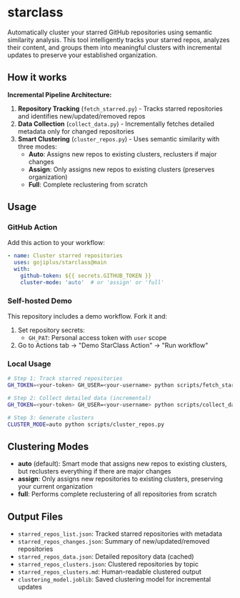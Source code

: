 # starclass

Automatically cluster your starred GitHub repositories using semantic similarity analysis. This tool intelligently tracks your starred repos, analyzes their content, and groups them into meaningful clusters with incremental updates to preserve your established organization.

## How it works

**Incremental Pipeline Architecture:**
1. **Repository Tracking** (`fetch_starred.py`) - Tracks starred repositories and identifies new/updated/removed repos
2. **Data Collection** (`collect_data.py`) - Incrementally fetches detailed metadata only for changed repositories
3. **Smart Clustering** (`cluster_repos.py`) - Uses semantic similarity with three modes:
   - **Auto**: Assigns new repos to existing clusters, reclusters if major changes
   - **Assign**: Only assigns new repos to existing clusters (preserves organization)
   - **Full**: Complete reclustering from scratch

## Usage

### GitHub Action
Add this action to your workflow:

```yaml
- name: Cluster starred repositories
  uses: gojiplus/starclass@main
  with:
    github-token: ${{ secrets.GITHUB_TOKEN }}
    cluster-mode: 'auto'  # or 'assign' or 'full'
```

### Self-hosted Demo
This repository includes a demo workflow. Fork it and:

1. Set repository secrets:
   - `GH_PAT`: Personal access token with `user` scope  
2. Go to Actions tab → "Demo StarClass Action" → "Run workflow"

### Local Usage
```bash
# Step 1: Track starred repositories
GH_TOKEN=<your-token> GH_USER=<your-username> python scripts/fetch_starred.py

# Step 2: Collect detailed data (incremental)
GH_TOKEN=<your-token> GH_USER=<your-username> python scripts/collect_data.py

# Step 3: Generate clusters
CLUSTER_MODE=auto python scripts/cluster_repos.py
```

## Clustering Modes

- **auto** (default): Smart mode that assigns new repos to existing clusters, but reclusters everything if there are major changes
- **assign**: Only assigns new repositories to existing clusters, preserving your current organization
- **full**: Performs complete reclustering of all repositories from scratch

## Output Files
- `starred_repos_list.json`: Tracked starred repositories with metadata
- `starred_repos_changes.json`: Summary of new/updated/removed repositories
- `starred_repos_data.json`: Detailed repository data (cached)
- `starred_repos_clusters.json`: Clustered repositories by topic
- `starred_repos_clusters.md`: Human-readable clustered output
- `clustering_model.joblib`: Saved clustering model for incremental updates
